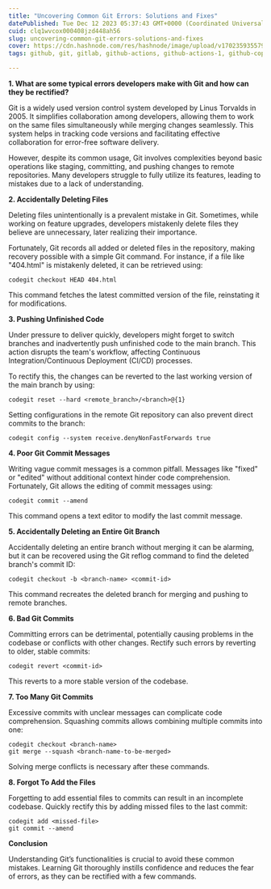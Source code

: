 ```yaml
---
title: "Uncovering Common Git Errors: Solutions and Fixes"
datePublished: Tue Dec 12 2023 05:37:43 GMT+0000 (Coordinated Universal Time)
cuid: clq1wvcox000408jzd448ah56
slug: uncovering-common-git-errors-solutions-and-fixes
cover: https://cdn.hashnode.com/res/hashnode/image/upload/v1702359355798/7e62dacf-8397-446d-bda4-6ca7e0f51933.png
tags: github, git, gitlab, github-actions, github-actions-1, github-copilot, gitcommands, git-errors, git-github-version-control-linux-git-commands-github-repositories-cheat-sheet-git-branching-git-workflow-collaboration-git-history-git-commit-git-merge-git-rebase-git-pull-request-git-fork-git-stash-git-remote-git-ignore-git-hooks-github-issues-github-actions-github-pages-github-security-git-for-beginners-advanced-git-techniques-github-collaboration-git-integration-git-flow-git-best-practices, git-errors-ssh-key-ssh-key-generation-github-troubleshooting-git-workflow-merge-unrelated-histories-permissions-authentication-remote-repository, git-interview-questions-and-answers

---
```


**1\. What are some typical errors developers make with Git and how can they be rectified?**

Git is a widely used version control system developed by Linus Torvalds in 2005. It simplifies collaboration among developers, allowing them to work on the same files simultaneously while merging changes seamlessly. This system helps in tracking code versions and facilitating effective collaboration for error-free software delivery.

However, despite its common usage, Git involves complexities beyond basic operations like staging, committing, and pushing changes to remote repositories. Many developers struggle to fully utilize its features, leading to mistakes due to a lack of understanding.

**2\. Accidentally Deleting Files**

Deleting files unintentionally is a prevalent mistake in Git. Sometimes, while working on feature upgrades, developers mistakenly delete files they believe are unnecessary, later realizing their importance.

Fortunately, Git records all added or deleted files in the repository, making recovery possible with a simple Git command. For instance, if a file like "404.html" is mistakenly deleted, it can be retrieved using:

```basic
codegit checkout HEAD 404.html
```

This command fetches the latest committed version of the file, reinstating it for modifications.

**3\. Pushing Unfinished Code**

Under pressure to deliver quickly, developers might forget to switch branches and inadvertently push unfinished code to the main branch. This action disrupts the team's workflow, affecting Continuous Integration/Continuous Deployment (CI/CD) processes.

To rectify this, the changes can be reverted to the last working version of the main branch by using:

```basic
codegit reset --hard <remote_branch>/<branch>@{1}
```

Setting configurations in the remote Git repository can also prevent direct commits to the branch:

```basic
codegit config --system receive.denyNonFastForwards true
```

**4\. Poor Git Commit Messages**

Writing vague commit messages is a common pitfall. Messages like "fixed" or "edited" without additional context hinder code comprehension. Fortunately, Git allows the editing of commit messages using:

```basic
codegit commit --amend
```

This command opens a text editor to modify the last commit message.

**5\. Accidentally Deleting an Entire Git Branch**

Accidentally deleting an entire branch without merging it can be alarming, but it can be recovered using the Git reflog command to find the deleted branch's commit ID:

```basic
codegit checkout -b <branch-name> <commit-id>
```

This command recreates the deleted branch for merging and pushing to remote branches.

**6\. Bad Git Commits**

Committing errors can be detrimental, potentially causing problems in the codebase or conflicts with other changes. Rectify such errors by reverting to older, stable commits:

```basic
codegit revert <commit-id>
```

This reverts to a more stable version of the codebase.

**7\. Too Many Git Commits**

Excessive commits with unclear messages can complicate code comprehension. Squashing commits allows combining multiple commits into one:

```basic
codegit checkout <branch-name>
git merge --squash <branch-name-to-be-merged>
```

Solving merge conflicts is necessary after these commands.

**8\. Forgot To Add the Files**

Forgetting to add essential files to commits can result in an incomplete codebase. Quickly rectify this by adding missed files to the last commit:

```basic
codegit add <missed-file>
git commit --amend
```

**Conclusion**

Understanding Git’s functionalities is crucial to avoid these common mistakes. Learning Git thoroughly instills confidence and reduces the fear of errors, as they can be rectified with a few commands.